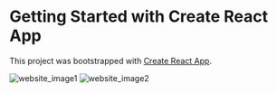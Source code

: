 # Getting Started with Create React App

This project was bootstrapped with [Create React App](https://github.com/facebook/create-react-app).

<img src="https://user-images.githubusercontent.com/105987614/207080600-0f945121-fc63-4c69-9984-8d494cef4364.jpg" alt="website_image1" />
<img src="https://user-images.githubusercontent.com/105987614/207080611-6d28c28b-0052-409d-be79-0b01c916b0b7.jpg" alt="website_image2" />

<!-- ![travel1](https://user-images.githubusercontent.com/105987614/207080600-0f945121-fc63-4c69-9984-8d494cef4364.jpg)
![travel2](https://user-images.githubusercontent.com/105987614/207080611-6d28c28b-0052-409d-be79-0b01c916b0b7.jpg) -->
